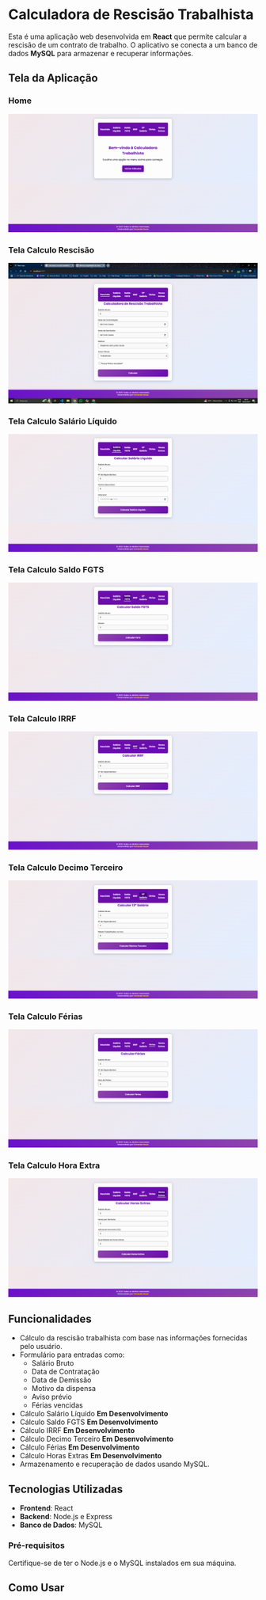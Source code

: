 # Calculadora de Rescisão Trabalhista  

Esta é uma aplicação web desenvolvida em **React** que permite calcular a rescisão de um contrato de trabalho. O aplicativo se conecta a um banco de dados **MySQL** para armazenar e recuperar informações.  

## Tela da Aplicação  

### Home
![Tela Inicial](./frontend/src/assets/home.png)

### Tela Calculo Rescisão
![Rescisão](./frontend/src/assets/telaRescisao.png)

### Tela Calculo Salário Líquido
![Salário Líquido](./frontend/src/assets/telaSalarioLiquido.png) 

### Tela Calculo Saldo FGTS
![Saldo FGTS](./frontend/src/assets/telaSaldoFGTS.png)

### Tela Calculo IRRF
![Saldo FGTS](./frontend/src/assets/telaCalculoIRRF.png)

### Tela Calculo Decimo Terceiro
![Decimo Terceiro](./frontend/src/assets/telaDecimoTerceiro.png)

### Tela Calculo Férias
![Salário Líquido](./frontend/src/assets/telaCalculoFerias.png)

### Tela Calculo Hora Extra
![Salário Líquido](./frontend/src/assets/telaHoraExtra.png)

## Funcionalidades  

- Cálculo da rescisão trabalhista com base nas informações fornecidas pelo usuário.  
- Formulário para entradas como:  
  - Salário Bruto  
  - Data de Contratação  
  - Data de Demissão  
  - Motivo da dispensa  
  - Aviso prévio  
  - Férias vencidas  
- Cálculo Salário Líquido **Em Desenvolvimento**
- Cálculo Saldo FGTS **Em Desenvolvimento**
- Cálculo IRRF **Em Desenvolvimento**
- Cálculo Decimo Terceiro **Em Desenvolvimento**
- Cálculo Férias **Em Desenvolvimento**
- Cálculo Horas Extras **Em Desenvolvimento**
- Armazenamento e recuperação de dados usando MySQL.

## Tecnologias Utilizadas  

- **Frontend**: React  
- **Backend**: Node.js e Express  
- **Banco de Dados**: MySQL  


### Pré-requisitos  

Certifique-se de ter o Node.js e o MySQL instalados em sua máquina.

## Como Usar  